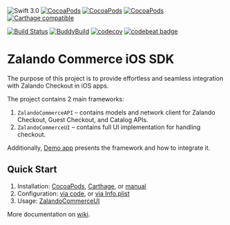 ![Swift 3.0](https://img.shields.io/badge/Swift-3.0-orange.svg?maxAge=3600)
[![CocoaPods](https://img.shields.io/cocoapods/p/ZalandoCommerceAPI.svg?maxAge=3600)](http://cocoadocs.org/docsets/ZalandoCommerceAPI)
[![CocoaPods](https://img.shields.io/cocoapods/v/ZalandoCommerceAPI.svg?maxAge=3600)](http://cocoadocs.org/docsets/ZalandoCommerceAPI)
[![CocoaPods](https://img.shields.io/cocoapods/at/ZalandoCommerceAPI.svg?maxAge=3600)](http://cocoadocs.org/docsets/ZalandoCommerceAPI)
[![Carthage compatible](https://img.shields.io/badge/Carthage-compatible-4BC51D.svg)](https://github.com/zalando-incubator/zalando-commerce-ios/wiki/Installation#carthage)

[![Build Status](https://travis-ci.org/zalando-incubator/zalando-commerce-ios.svg?branch=master)](https://travis-ci.org/zalando-incubator/zalando-commerce-ios)
[![BuddyBuild](https://dashboard.buddybuild.com/api/statusImage?appID=58c125ce8fe03c010009b1a5&branch=master&build=latest)](https://dashboard.buddybuild.com/apps/58c125ce8fe03c010009b1a5/build/latest?branch=master)
[![codecov](https://codecov.io/gh/zalando-incubator/zalando-commerce-ios/branch/master/graph/badge.svg)](https://codecov.io/gh/zalando-incubator/zalando-commerce-ios)
[![codebeat badge](https://codebeat.co/badges/6cba3b9f-22e3-479f-b579-f68d63b6a1ea)](https://codebeat.co/projects/github-com-zalando-incubator-zalando-commerce-ios-master)
# Zalando Commerce iOS SDK

The purpose of this project is to provide effortless and seamless integration with Zalando Checkout in iOS apps.

The project contains 2 main frameworks:

1. `ZalandoCommerceAPI` – contains models and network client for Zalando Checkout, Guest Checkout, and Catalog APIs.
2. `ZalandoCommerceUI` – contains full UI implementation for handling checkout.

Additionally, [Demo app](https://github.com/zalando-incubator/zalando-commerce-ios/wiki/Demo-App) presents the framework and how to integrate it.

## Quick Start

1. Installation: [CocoaPods](https://github.com/zalando-incubator/zalando-commerce-ios/wiki/Installation#cocoapods), [Carthage](https://github.com/zalando-incubator/zalando-commerce-ios/wiki/Installation#carthage), or [manual](https://github.com/zalando-incubator/zalando-commerce-ios/wiki/Installation#manual)
2. Configuration: [via code](https://github.com/zalando-incubator/zalando-commerce-ios/wiki/Configuration#via-code), or [via Info.plist](https://github.com/zalando-incubator/zalando-commerce-ios/wiki/Configuration#via-infoplist)
3. Usage: [ZalandoCommerceUI](https://github.com/zalando-incubator/zalando-commerce-ios/wiki/Usage)

More documentation on [wiki](https://github.com/zalando-incubator/zalando-commerce-ios/wiki).

